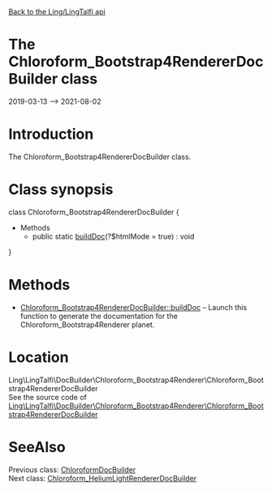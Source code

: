 [Back to the Ling/LingTalfi api](https://github.com/lingtalfi/LingTalfi/blob/master/doc/api/Ling/LingTalfi.md)



The Chloroform_Bootstrap4RendererDocBuilder class
================
2019-03-13 --> 2021-08-02






Introduction
============

The Chloroform_Bootstrap4RendererDocBuilder class.



Class synopsis
==============


class <span class="pl-k">Chloroform_Bootstrap4RendererDocBuilder</span>  {

- Methods
    - public static [buildDoc](https://github.com/lingtalfi/LingTalfi/blob/master/doc/api/Ling/LingTalfi/DocBuilder/Chloroform_Bootstrap4Renderer/Chloroform_Bootstrap4RendererDocBuilder/buildDoc.md)(?$htmlMode = true) : void

}






Methods
==============

- [Chloroform_Bootstrap4RendererDocBuilder::buildDoc](https://github.com/lingtalfi/LingTalfi/blob/master/doc/api/Ling/LingTalfi/DocBuilder/Chloroform_Bootstrap4Renderer/Chloroform_Bootstrap4RendererDocBuilder/buildDoc.md) &ndash; Launch this function to generate the documentation for the Chloroform_Bootstrap4Renderer planet.





Location
=============
Ling\LingTalfi\DocBuilder\Chloroform_Bootstrap4Renderer\Chloroform_Bootstrap4RendererDocBuilder<br>
See the source code of [Ling\LingTalfi\DocBuilder\Chloroform_Bootstrap4Renderer\Chloroform_Bootstrap4RendererDocBuilder](https://github.com/lingtalfi/LingTalfi/blob/master/DocBuilder/Chloroform_Bootstrap4Renderer/Chloroform_Bootstrap4RendererDocBuilder.php)



SeeAlso
==============
Previous class: [ChloroformDocBuilder](https://github.com/lingtalfi/LingTalfi/blob/master/doc/api/Ling/LingTalfi/DocBuilder/Chloroform/ChloroformDocBuilder.md)<br>Next class: [Chloroform_HeliumLightRendererDocBuilder](https://github.com/lingtalfi/LingTalfi/blob/master/doc/api/Ling/LingTalfi/DocBuilder/Chloroform_HeliumLightRenderer/Chloroform_HeliumLightRendererDocBuilder.md)<br>
